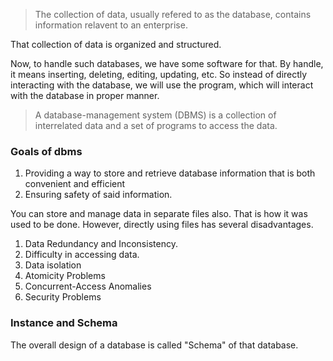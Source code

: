 >The collection of data, usually refered to as the database, contains information relavent to an enterprise. 

That collection of data is organized and structured. 

Now, to handle such databases, we have some software for that. By handle, it means inserting, deleting, editing, updating, etc. 
So instead of directly interacting with the database, we will use the program, which will interact with the database in proper manner. 

> A database-management system (DBMS) is a collection of interrelated data and a set of programs to access the data. 

### Goals of dbms
1. Providing a way to store and retrieve database information that is both convenient and efficient
2. Ensuring safety of said information. 

You can store and manage data in separate files also. That is how it was used to be done. However, directly using files has several disadvantages. 
1. Data Redundancy and Inconsistency. 
2. Difficulty in accessing data. 
3. Data isolation
4. Atomicity Problems
5. Concurrent-Access Anomalies
6. Security Problems

### Instance and Schema
The overall design of a database is called "Schema" of that database. 